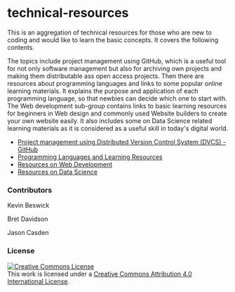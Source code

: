 # technical-resources
This is an aggregation of technical resources for those who are new to coding and would like to learn the basic concepts. It covers the following contents. 

The topics include project management using GitHub, which is a useful tool for not only software management but also for archiving own projects and making them distributable ass open access projects. Then there are resources about programming languages and links to some popular online learning materials. It explains the purpose and application of each programming language, so that newbies can decide which one to start with. The Web development sub-group contains links to basic learning resources for beginners in Web design and commonly used Website builders to create your own website easily. It also includes some on Data Science related learning materials as it is considered as a useful skill in today's digital world.

* [Project management using Distributed Version Control System (DVCS) - GitHub](documents/GIT_RESOURCES.md)
* [Programming Languages and Learning Resources](documents/CODING_RESOURCES.md)
* [Resources on Web Development](documents/WEB_DEV_RESOURCES.md) 
* [Resources on Data Science](documents/DATA_SCI_RESOURCES.md)

### Contributors 
Kevin Beswick

Bret Davidson

Jason Casden

### License
<a rel="license" href="http://creativecommons.org/licenses/by/4.0/"><img alt="Creative Commons License" style="border-width:0" src="https://i.creativecommons.org/l/by/4.0/88x31.png" /></a><br />This work is licensed under a <a rel="license" href="http://creativecommons.org/licenses/by/4.0/">Creative Commons Attribution 4.0 International License</a>.

